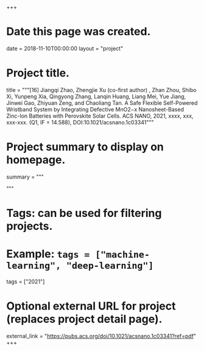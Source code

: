 +++
# Date this page was created.
date = 2018-11-10T00:00:00
layout = "project"

# Project title.
title = """[16] Jiangqi Zhao, Zhengjie Xu (co-first author) , Zhan Zhou, Shibo Xi, Yunpeng Xia, Qingyong Zhang, Lanqin Huang, Liang Mei, Yue Jiang, Jinwei Gao, Zhiyuan Zeng, and Chaoliang Tan. A Safe Flexible Self-Powered Wristband System by Integrating Defective MnO2−x Nanosheet-Based Zinc-Ion Batteries with Perovskite Solar Cells. ACS NANO, 2021, xxxx, xxx, xxx-xxx. (Q1, IF = 14.588), DOI:10.1021/acsnano.1c03341"""

# Project summary to display on homepage.
summary = """

 """

# Tags: can be used for filtering projects.
# Example: `tags = ["machine-learning", "deep-learning"]`
tags = ["2021"]

# Optional external URL for project (replaces project detail page).
external_link = "https://pubs.acs.org/doi/10.1021/acsnano.1c03341?ref=pdf"
+++

